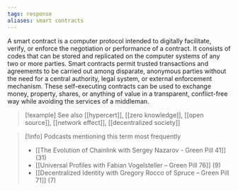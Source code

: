 ```yaml
---
tags: response
aliases: smart contracts
---
```


A smart contract is a computer protocol intended to digitally facilitate, verify, or enforce the negotiation or performance of a contract. It consists of codes that can be stored and replicated on the computer systems of any two or more parties. Smart contracts permit trusted transactions and agreements to be carried out among disparate, anonymous parties without the need for a central authority, legal system, or external enforcement mechanism. These self-executing contracts can be used to exchange money, property, shares, or anything of value in a transparent, conflict-free way while avoiding the services of a middleman.

> [!example] See also
> [[hypercert]], [[zero knowledge]], [[open source]], [[network effect]], [[decentralized society]]

> [!info] Podcasts mentioning this term most frequently
> * [[The Evolution of Chainlink with Sergey Nazarov - Green Pill 41]] (31)
> * [[Universal Profiles with Fabian Vogelsteller – Green Pill 76]] (9)
> * [[Decentralized Identity with Gregory Rocco of Spruce – Green Pill 71]] (7)